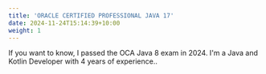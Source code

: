 ```yaml
---
title: 'ORACLE CERTIFIED PROFESSIONAL JAVA 17'
date: 2024-11-24T15:14:39+10:00
weight: 1
---
```


If you want to know, I passed the OCA Java 8 exam in 2024. I'm a Java and Kotlin Developer with 4 years of experience..

